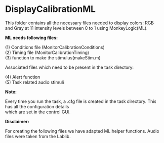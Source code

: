 # DisplayCalibrationML
This folder contains all the necessary files needed to display colors: RGB and Gray at 11 intensity levels between 0 to 1 using MonkeyLogic(ML).

**ML needs following files:**

(1) Conditions file (MonitorCalibrationConditions) <br>
(2) Timing file (MonitorCalibrationTiming) <br>
(3) function to make the stimulus(makeStim.m) <br>

Associated files which need to be present in the task directory: <br>

(4) Alert function <br>
(5) Task related audio stimuli  <br>

**Note:**

Every time you run the task, a .cfg file is created in the task directory. This has all the configuration details <br>
which are set in the control GUI. <br>

**Disclaimer:**

For creating the following files we have adapted ML helper functions. Audio files were taken from the Lablib. 
